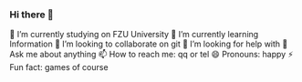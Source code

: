 ### Hi there 👋
 🔭 I’m currently studying on FZU University 
 🌱 I’m currently learning Information
 👯 I’m looking to collaborate on git
 🤔 I’m looking for help with 
 💬 Ask me about anything
 📫 How to reach me: qq or tel
 😄 Pronouns: happy
 ⚡ Fun fact: games of course
<!--
**crisist/crisist** is a ✨ _special_ ✨ repository because its `README.md` (this file) appears on your GitHub profile.

Here are some ideas to get you started:

- 🔭 I’m currently working on ...
- 🌱 I’m currently learning ...
- 👯 I’m looking to collaborate on ...
- 🤔 I’m looking for help with ...
- 💬 Ask me about ...
- 📫 How to reach me: ...
- 😄 Pronouns: ...
- ⚡ Fun fact: ...
-->
